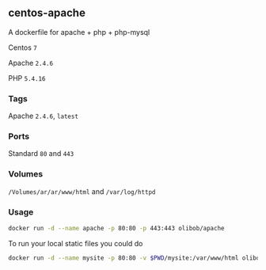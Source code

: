 ## centos-apache

A dockerfile for apache + php + php-mysql

Centos `7`

Apache `2.4.6`

PHP `5.4.16`

### Tags

Apache `2.4.6`, `latest`

### Ports

Standard `80` and `443`

### Volumes

`/Volumes/ar/ar/www/html` and `/var/log/httpd`

### Usage

```bash
docker run -d --name apache -p 80:80 -p 443:443 olibob/apache
```

To run your local static files you could do

```bash
docker run -d --name mysite -p 80:80 -v $PWD/mysite:/var/www/html olibob/apache
```
